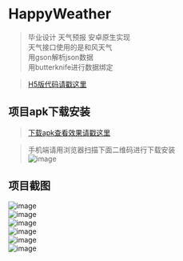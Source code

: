 # HappyWeather

> 毕业设计 天气预报 安卓原生实现<br>
> 天气接口使用的是和风天气<br>
> 用gson解析json数据<br>
> 用butterknife进行数据绑定

> [H5版代码请戳这里](https://miss1.github.io/outLinkPage/weather/html/index.html)<br>

## 项目apk下载安装

>[下载apk查看效果请戳这里](https://github.com/miss1/HappyWeather/releases/download/1.0/happyweather.apk)<br>

>手机端请用浏览器扫描下面二维码进行下载安装<br>
![image](https://github.com/miss1/HappyWeather/raw/master/screenshot/happyweatherlink.png)

## 项目截图

![image](https://github.com/miss1/HappyWeather/raw/master/screenshot/screenshot1.png)<br>
![image](https://github.com/miss1/HappyWeather/raw/master/screenshot/screenshot2.png)<br>
![image](https://github.com/miss1/HappyWeather/raw/master/screenshot/screenshot3.png)<br>
![image](https://github.com/miss1/HappyWeather/raw/master/screenshot/screenshot4.png)<br>
![image](https://github.com/miss1/HappyWeather/raw/master/screenshot/screenshot5.png)<br>
![image](https://github.com/miss1/HappyWeather/raw/master/screenshot/screenshot6.png)<br>


